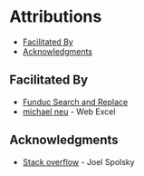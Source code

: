 # Attributions

* [Facilitated By](#Facilitated-By)
* [Acknowledgments](#Acknowledgments)

<a name="FacilitatedBy"></a>
## Facilitated By
* [Funduc Search and Replace]
* [michael neu] - Web Excel

<a name="Acknowledgments"></a>
## Acknowledgments
* [Stack overflow] - Joel Spolsky  

[michael neu]: https://github.com/michaelneu
[Stack overflow]: https://www.stackoveflow.com
[Funduc Search and Replace]: http://www.funduc.com/search_replace.htm
